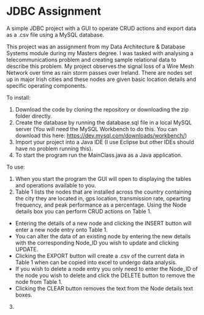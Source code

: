 # JDBC Assignment
A simple JDBC project with a GUI to operate CRUD actions and export data as a .csv file using a MySQL database. 

This project was an assignment from my Data Architecture & Database Systems module during my Masters degree. I was tasked with analysing a telecommunications problem and creating sample relational data to describe this problem. My project observes the signal loss of a Wire Mesh Network over time as rain storm passes over Ireland. There are nodes set up in major Irish cities and these nodes are given basic location details and specific operating components.

To install:
1. Download the code by cloning the repository or downloading the zip folder directly.
2. Create the database by running the database.sql file in a local MySQL server (You will need the MySQL Workbench to do this. You can download this here: https://dev.mysql.com/downloads/workbench/)
3. Import your project into a Java IDE (I use Eclipse but other IDEs should have no problem running this).
4. To start the program run the MainClass.java as a Java application.

To use:
1. When you start the program the GUI will open to displaying the tables and operations available to you.
2. Table 1 lists the nodes that are installed across the country containing the city they are located in, gps location, transmission rate, opearting frequency, and peak performance as a percentage. Using the Node details box you can perform CRUD actions on Table 1. 
 - Entering the details of a new node and clicking the INSERT button will enter a new node entry onto Table 1. 
 - You can alter the data of an existing node by entering the new details with the corresponding Node_ID you wish to update and clicking UPDATE. 
 - Clicking the EXPORT button will create a .csv of the current data in Table 1 when can be copied into excel to undergo data analysis. 
 - If you wish to delete a node entry you only need to enter the Node_ID of the node you wish to delete and click the DELETE button to remove the node from Table 1.
 - Clicking the CLEAR button removes the text from the Node details text boxes.
3.  
